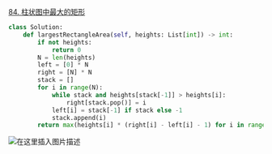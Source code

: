 [84. 柱状图中最大的矩形](https://leetcode-cn.com/problems/largest-rectangle-in-histogram/)

```python
class Solution:
    def largestRectangleArea(self, heights: List[int]) -> int:
        if not heights:
            return 0
        N = len(heights)
        left = [0] * N
        right = [N] * N
        stack = []
        for i in range(N):
            while stack and heights[stack[-1]] > heights[i]:
                right[stack.pop()] = i
            left[i] = stack[-1] if stack else -1
            stack.append(i)
        return max(heights[i] * (right[i] - left[i] - 1) for i in range(N))
```

![在这里插入图片描述](https://img-blog.csdnimg.cn/20201226223439767.png)